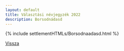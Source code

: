 ```yaml
---
layout: default
title: Választási névjegyzék 2022
description: Borsodnádasd
---
```


{% include settlementHTMLs/Borsodnaadasd.html %}

[Vissza](./)